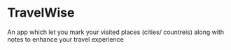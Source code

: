# TravelWise

An app which let you mark your visited places (cities/ countreis) along with notes to enhance your travel experience
